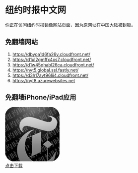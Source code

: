 <h1>纽约时报中文网</h1>
<p>你正在访问纽约时报镜像网站页面，因为原网址在中国大陆被封锁。</p>
<h2>免翻墙网站</h2>
<ol>
<li><a href="https://dbyoa1d6fa26y.cloudfront.net/" target="1">https://dbyoa1d6fa26y.cloudfront.net/</a></li>
<li><a href="https://d1ul2gmffx4xs7.cloudfront.net/" target="2">https://d1ul2gmffx4xs7.cloudfront.net/</a></li>
<li><a href="https://d1w45qhabl26ca.cloudfront.net/" target="3">https://d1w45qhabl26ca.cloudfront.net/</a></li>
<li><a href="https://nyt5.global.ssl.fastly.net/" target="4">https://nyt5.global.ssl.fastly.net/</a></li>
<li><a href="https://d3h17ayt96lii4.cloudfront.net/" target="5">https://d3h17ayt96lii4.cloudfront.net/</a></li>
<li><a href="https://nyt8.azurewebsites.net" target="6">https://nyt8.azurewebsites.net</a></li>
</ol>
<h2>免翻墙iPhone/iPad应用</h2>
<p>
	<a href="https://itunes.apple.com/cn/app/niu-yue-shi-bao-zhong-wen-wang/id807498298?mt=8">
		<img src="icon175x175.jpeg" />
		<br/>点击下载
	</a>
</p>